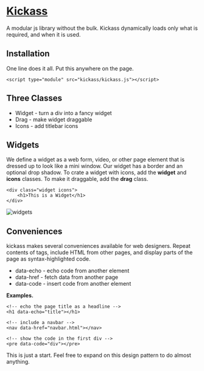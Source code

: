 # [Kickass](https://github.com/themanyone/kickass)

A modular js library without the bulk. Kickass dynamically loads only what is required, and when it is used.

## Installation

One line does it all. Put this anywhere on the page.

    <script type="module" src="kickass/kickass.js"></script>

## Three Classes

 * Widget   - turn a div into a fancy widget
 * Drag     - make widget draggable
 * Icons    - add titlebar icons

## Widgets

We define a widget as a web form, video, or other page element that is dressed up to look like a mini window. Our widget has a border and an optional drop shadow. To crate a widget with icons, add the **widget** and **icons** classes. To make it draggable, add the **drag** class.

    <div class="widget icons">
        <h1>This is a Widget</h1>
    </div>

![widgets](https://thenerdshow.com/kickass/widget.png "Make Widgets")

## Conveniences

kickass makes several conveniences available for web designers. Repeat contents of tags, include HTML from other pages, and display parts of the page as syntax-highlighted code.

 * data-echo    - echo code from another element
 * data-href    - fetch data from another page
 * data-code    - insert code from another element

**Examples.**

    <!-- echo the page title as a headline -->
    <h1 data-echo="title"></h1>

    <!-- include a navbar -->
    <nav data-href="navbar.html"></nav>

    <!-- show the code in the first div -->
    <pre data-code="div"></pre>

This is just a start. Feel free to expand on this design pattern to do almost anything.